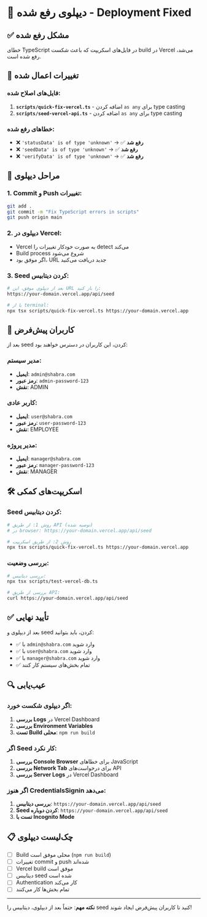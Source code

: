 # 🚀 دیپلوی رفع شده - Deployment Fixed

## ✅ مشکل رفع شده
خطای TypeScript در فایل‌های اسکریپت که باعث شکست build در Vercel می‌شد، رفع شده است.

## 🔧 تغییرات اعمال شده

### فایل‌های اصلاح شده:
1. **`scripts/quick-fix-vercel.ts`** - اضافه کردن `as any` برای type casting
2. **`scripts/seed-vercel-api.ts`** - اضافه کردن `as any` برای type casting

### خطاهای رفع شده:
- ❌ `'statusData' is of type 'unknown'` → ✅ **رفع شد**
- ❌ `'seedData' is of type 'unknown'` → ✅ **رفع شد**
- ❌ `'verifyData' is of type 'unknown'` → ✅ **رفع شد**

## 🚀 مراحل دیپلوی

### 1. Commit و Push تغییرات:
```bash
git add .
git commit -m "Fix TypeScript errors in scripts"
git push origin main
```

### 2. دیپلوی در Vercel:
- Vercel به صورت خودکار تغییرات را detect می‌کند
- Build process شروع می‌شود
- اگر موفق بود، URL جدید دریافت می‌کنید

### 3. Seed کردن دیتابیس:
```bash
# بعد از دیپلوی موفق، این URL را باز کنید:
https://your-domain.vercel.app/api/seed

# یا از terminal:
npx tsx scripts/quick-fix-vercel.ts https://your-domain.vercel.app
```

## 🔑 کاربران پیش‌فرض

بعد از seed کردن، این کاربران در دسترس خواهند بود:

### مدیر سیستم:
- **ایمیل**: `admin@shabra.com`
- **رمز عبور**: `admin-password-123`
- **نقش**: ADMIN

### کاربر عادی:
- **ایمیل**: `user@shabra.com`
- **رمز عبور**: `user-password-123`
- **نقش**: EMPLOYEE

### مدیر پروژه:
- **ایمیل**: `manager@shabra.com`
- **رمز عبور**: `manager-password-123`
- **نقش**: MANAGER

## 🛠️ اسکریپت‌های کمکی

### Seed کردن دیتابیس:
```bash
# روش 1: از طریق API (توصیه شده)
# در browser: https://your-domain.vercel.app/api/seed

# روش 2: از طریق اسکریپت
npx tsx scripts/quick-fix-vercel.ts https://your-domain.vercel.app
```

### بررسی وضعیت:
```bash
# بررسی دیتابیس:
npx tsx scripts/test-vercel-db.ts

# بررسی از طریق API:
curl https://your-domain.vercel.app/api/seed
```

## ✅ تأیید نهایی

بعد از دیپلوی و seed کردن، باید بتوانید:
- ✅ با `admin@shabra.com` وارد شوید
- ✅ با `user@shabra.com` وارد شوید
- ✅ با `manager@shabra.com` وارد شوید
- ✅ تمام بخش‌های سیستم کار کنند

## 🔍 عیب‌یابی

### اگر دیپلوی شکست خورد:
1. **بررسی Logs** در Vercel Dashboard
2. **بررسی Environment Variables**
3. **تست Build محلی**: `npm run build`

### اگر Seed کار نکرد:
1. **بررسی Console Browser** برای خطاهای JavaScript
2. **بررسی Network Tab** برای درخواست‌های API
3. **بررسی Server Logs** در Vercel Dashboard

### اگر هنوز CredentialsSignin می‌دهد:
1. **بررسی دیتابیس**: `https://your-domain.vercel.app/api/seed`
2. **Seed کردن دوباره**: `https://your-domain.vercel.app/api/seed`
3. **تست با Incognito Mode**

## 📋 چک‌لیست دیپلوی

- [ ] Build محلی موفق است (`npm run build`)
- [ ] تغییرات commit و push شده‌اند
- [ ] Vercel build موفق است
- [ ] دیتابیس seed شده است
- [ ] Authentication کار می‌کند
- [ ] تمام بخش‌ها کار می‌کنند

---

**نکته مهم**: حتماً بعد از دیپلوی، دیتابیس را seed کنید تا کاربران پیش‌فرض ایجاد شوند!
